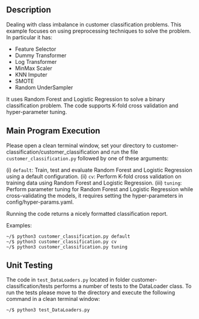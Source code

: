 
## Description

Dealing with class imbalance in customer classification problems. This example focuses on using preprocessing techniques to solve the problem. In particular it has:

- Feature Selector
- Dummy Transformer
- Log Transformer
- MinMax Scaler
- KNN Imputer
- SMOTE
- Random UnderSampler

It uses Random Forest and Logistic Regression to solve a binary classification problem. The code supports K-fold cross validation and hyper-parameter tuning.

## Main Program Execution

Please open a clean terminal window, set your directory to customer-classification/customer_classification and run the file `customer_classification.py` followed by one of these arguments:

(i) `default`: Train, test and evaluate Random Forest and Logistic Regression using a default configuration.
(ii) `cv`: Perform K-fold cross validation on training data using Random Forest and Logistic Regression.
(iii) `tuning`: Perform parameter tuning for Random Forest and Logistic Regression while cross-validating the models, it requires setting the hyper-parameters in config/hyper-params.yaml. 

Running the code returns a nicely formatted classification report.

Examples:

```
~/$ python3 customer_classification.py default
~/$ python3 customer_classification.py cv
~/$ python3 customer_classification.py tuning
```

## Unit Testing

The code in `test_DataLoaders.py` located in folder customer-classification/tests performs a number of tests to the DataLoader class. To run the tests please move to the directory and execute the following command in a clean terminal window:

```
~/$ python3 test_DataLoaders.py
```